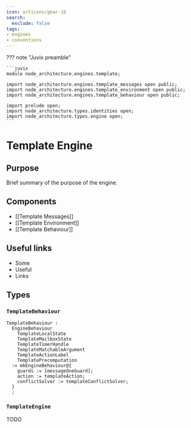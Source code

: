 ```yaml
---
icon: octicons/gear-16
search:
  exclude: false
tags:
- engines
- conventions
---
```


??? note "Juvix preamble"

    ```juvix
    module node_architecture.engines.template;

    import node_architecture.engines.template_messages open public;
    import node_architecture.engines.template_environment open public;
    import node_architecture.engines.template_behaviour open public;

    import prelude open;
    import node_architecture.types.identities open;
    import node_architecture.types.engine open;
    ```

# Template Engine

## Purpose

Brief summary of the purpose of the engine.

## Components

- [[Template Messages]]
- [[Template Environment]]
- [[Template Behaviour]]

## Useful links

- Some
- Useful
- Links

## Types

### `TemplateBehaviour`

<!-- --8<-- [start:TemplateBehaviour] -->
```juvix
TemplateBehaviour :
  EngineBehaviour
    TemplateLocalState
    TemplateMailboxState
    TemplateTimerHandle
    TemplateMatchableArgument
    TemplateActionLabel
    TemplatePrecomputation
  := mkEngineBehaviour@{
    guards := [messageOneGuard];
    action := templateAction;
    conflictSolver := templateConflictSolver;
  }
  ;
```
<!-- --8<-- [end:TemplateBehaviour] -->

### `TemplateEngine`

<!-- --8<-- [start:TemplateEngine] -->
TODO
<!-- --8<-- [end:TemplateEngine] -->
